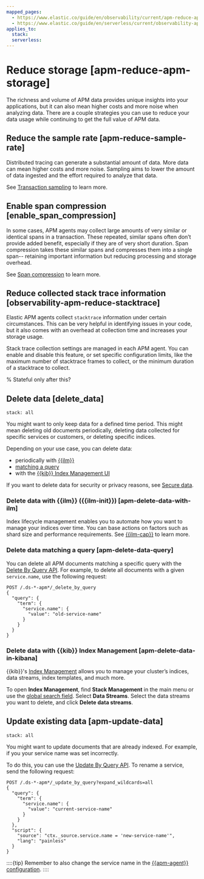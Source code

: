 ```yaml
---
mapped_pages:
  - https://www.elastic.co/guide/en/observability/current/apm-reduce-apm-storage.html
  - https://www.elastic.co/guide/en/serverless/current/observability-apm-reduce-your-data-usage.html
applies_to:
  stack:
  serverless:
---
```


# Reduce storage [apm-reduce-apm-storage]

The richness and volume of APM data provides unique insights into your applications, but it can also mean higher costs and more noise when analyzing data. There are a couple strategies you can use to reduce your data usage while continuing to get the full value of APM data.

## Reduce the sample rate [apm-reduce-sample-rate]

Distributed tracing can generate a substantial amount of data. More data can mean higher costs and more noise. Sampling aims to lower the amount of data ingested and the effort required to analyze that data.

See [Transaction sampling](../../../solutions/observability/apps/transaction-sampling.md) to learn more.

## Enable span compression [enable_span_compression]

In some cases, APM agents may collect large amounts of very similar or identical spans in a transaction. These repeated, similar spans often don’t provide added benefit, especially if they are of very short duration. Span compression takes these similar spans and compresses them into a single span-- retaining important information but reducing processing and storage overhead.

See [Span compression](/solutions/observability/apps/spans.md#apm-spans-span-compression) to learn more.

## Reduce collected stack trace information [observability-apm-reduce-stacktrace]

Elastic APM agents collect `stacktrace` information under certain circumstances. This can be very helpful in identifying issues in your code, but it also comes with an overhead at collection time and increases your storage usage.

Stack trace collection settings are managed in each APM agent. You can enable and disable this feature, or set specific configuration limits, like the maximum number of stacktrace frames to collect, or the minimum duration of a stacktrace to collect.

% Stateful only after this?

## Delete data [delete_data]
```{applies_to}
stack: all
```

You might want to only keep data for a defined time period. This might mean deleting old documents periodically, deleting data collected for specific services or customers, or deleting specific indices.

Depending on your use case, you can delete data:

* periodically with [{{ilm}}](../../../solutions/observability/apps/reduce-storage.md#apm-delete-data-with-ilm)
* [matching a query](../../../solutions/observability/apps/reduce-storage.md#apm-delete-data-query)
* with the [{{kib}} Index Management UI](../../../solutions/observability/apps/reduce-storage.md#apm-delete-data-in-kibana)

If you want to delete data for security or privacy reasons, see [Secure data](../../../solutions/observability/apps/application-data-security.md).

### Delete data with {{ilm}} ({{ilm-init}}) [apm-delete-data-with-ilm]

Index lifecycle management enables you to automate how you want to manage your indices over time. You can base actions on factors such as shard size and performance requirements. See [{{ilm-cap}}](../../../solutions/observability/apps/index-lifecycle-management.md) to learn more.

### Delete data matching a query [apm-delete-data-query]

You can delete all APM documents matching a specific query with the [Delete By Query API](https://www.elastic.co/docs/api/doc/elasticsearch/operation/operation-delete-by-query). For example, to delete all documents with a given `service.name`, use the following request:

```console
POST /.ds-*-apm*/_delete_by_query
{
  "query": {
    "term": {
      "service.name": {
        "value": "old-service-name"
      }
    }
  }
}
```

### Delete data with {{kib}} Index Management [apm-delete-data-in-kibana]

{{kib}}'s [Index Management](../../../manage-data/lifecycle/index-lifecycle-management/index-management-in-kibana.md) allows you to manage your cluster’s indices, data streams, index templates, and much more.

To open **Index Management**, find **Stack Management** in the main menu or use the [global search field](/explore-analyze/find-and-organize/find-apps-and-objects.md). Select **Data Streams**. Select the data streams you want to delete, and click **Delete data streams**.

## Update existing data [apm-update-data]
```{applies_to}
stack: all
```

You might want to update documents that are already indexed. For example, if you your service name was set incorrectly.

To do this, you can use the [Update By Query API](https://www.elastic.co/docs/api/doc/elasticsearch/operation/operation-update-by-query). To rename a service, send the following request:

```console
POST /.ds-*-apm*/_update_by_query?expand_wildcards=all
{
  "query": {
    "term": {
      "service.name": {
        "value": "current-service-name"
      }
    }
  },
  "script": {
    "source": "ctx._source.service.name = 'new-service-name'",
    "lang": "painless"
  }
}
```

::::{tip}
Remember to also change the service name in the [{{apm-agent}} configuration](https://www.elastic.co/guide/en/apm/agent/index.html).
::::